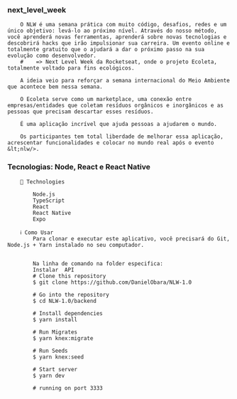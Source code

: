 ### next_level_week
        O NLW é uma semana prática com muito código, desafios, redes e um único objetivo: levá-lo ao próximo nível. Através do nosso método, você aprenderá novas ferramentas, aprenderá sobre novas tecnologias e descobrirá hacks que irão impulsionar sua carreira. Um evento online e totalmente gratuito que o ajudará a dar o próximo passo na sua evolução como desenvolvedor.
        #    => Next Level Week da Rocketseat, onde o projeto Ecoleta, totalmente voltado para fins ecológicos.  

        A ideia veio para reforçar a semana internacional do Meio Ambiente que acontece bem nessa semana. 

        O Ecoleta serve como um marketplace, uma conexão entre empresas/entidades que coletam resíduos orgânicos e inorgânicos e as pessoas que precisam descartar esses resíduos.  

        É uma aplicação incrível que ajuda pessoas a ajudarem o mundo. 

        Os participantes tem total liberdade de melhorar essa aplicação, acrescentar funcionalidades e colocar no mundo real após o evento &lt;nlw/>.


### Tecnologias: Node, React e React Native

        🚀 Technologies

            Node.js
            TypeScript
            React
            React Native
            Expo
            
        ℹ️ Como Usar
            Para clonar e executar este aplicativo, você precisará do Git, Node.js + Yarn instalado no seu computador.


            Na linha de comando na folder especifica:
            Instalar  API
            # Clone this repository
            $ git clone https://github.com/DanielObara/NLW-1.0

            # Go into the repository
            $ cd NLW-1.0/backend

            # Install dependencies
            $ yarn install

            # Run Migrates
            $ yarn knex:migrate

            # Run Seeds
            $ yarn knex:seed

            # Start server
            $ yarn dev

            # running on port 3333